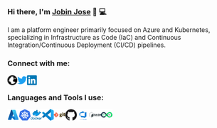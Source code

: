 <!--
**cloudyjobin/cloudyjobin** is a ✨ _special_ ✨ repository because its `README.md` (this file) appears on your GitHub profile.

Here are some ideas to get you started:

- 🔭 I’m currently working on ...
- 🌱 I’m currently learning ...
- 👯 I’m looking to collaborate on ...
- 🤔 I’m looking for help with ...
- 💬 Ask me about ...
- 📫 How to reach me: ...
- 😄 Pronouns: ...
- ⚡ Fun fact: ...
-->

### Hi there, I'm [Jobin Jose][website] 👋 💻

I am a platform engineer primarily focused on Azure and Kubernetes, specializing in Infrastructure as Code (IaC) and Continuous Integration/Continuous Deployment (CI/CD) pipelines.




### Connect with me:

[<img align="left" alt="About Me" width="22px" src="https://raw.githubusercontent.com/iconic/open-iconic/master/svg/globe.svg" />][website] 
[<img align="left" alt="Twitter" width="22px" src="https://raw.githubusercontent.com/cloudyjobin/cloudyjobin/main/images/twitter.svg" />][twitter]
[<img align="left" alt="LinkedIn" width="22px" src="https://raw.githubusercontent.com/cloudyjobin/cloudyjobin/main/images/linkedin.svg" />][linkedin]
<br />

### Languages and Tools I use:

<img align="left" alt="Azure" width="26px" src="https://github.com/github/explore/blob/cbe43f9176f0609329c713c62b569b9c2d0d2e6f/topics/azure/azure.png" />
<img align="left" alt="Kubernetes" width="26px" src="https://github.com/github/explore/blob/cbe43f9176f0609329c713c62b569b9c2d0d2e6f/topics/kubernetes/kubernetes.png" />
<img align="left" alt="Docker" width="26px" src="https://raw.githubusercontent.com/github/explore/80688e429a7d4ef2fca1e82350fe8e3517d3494d/topics/docker/docker.png" />
<img align="left" alt="Visual Studio Code" width="26px" src="https://github.com/github/explore/blob/cbe43f9176f0609329c713c62b569b9c2d0d2e6f/topics/visual-studio-code/visual-studio-code.png" />
<img align="left" alt="Git" width="26px" src="https://raw.githubusercontent.com/github/explore/80688e429a7d4ef2fca1e82350fe8e3517d3494d/topics/git/git.png" />
<img align="left" alt="GitHub" width="26px" src="https://raw.githubusercontent.com/github/explore/78df643247d429f6cc873026c0622819ad797942/topics/github/github.png" />
<img align="left" alt="Azure Devops" width="28px" src="https://github.com/github/explore/blob/cbe43f9176f0609329c713c62b569b9c2d0d2e6f/topics/azure-devops/azure-devops.png" />
<img align="left" alt="BASH" width="26px" src="https://github.com/github/explore/blob/cbe43f9176f0609329c713c62b569b9c2d0d2e6f/topics/bash/bash.png" />
<img align="left" alt="DevOps" width="26px" src="https://github.com/github/explore/blob/cbe43f9176f0609329c713c62b569b9c2d0d2e6f/topics/devops/devops.png" />
<br />


[website]: https://jobinjose.com
[twitter]: https://twitter.com/jobinjosem
[linkedin]: https://linkedin.com/in/jobinjosem

